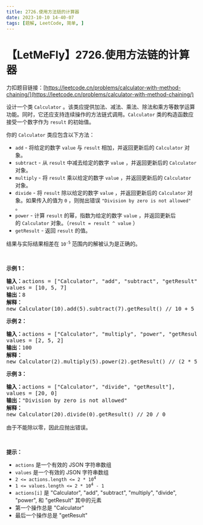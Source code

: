 ```yaml
---
title: 2726.使用方法链的计算器
date: 2023-10-10 14-40-07
tags: [题解, LeetCode, 简单, ]
---
```


# 【LetMeFly】2726.使用方法链的计算器

力扣题目链接：[https://leetcode.cn/problems/calculator-with-method-chaining/](https://leetcode.cn/problems/calculator-with-method-chaining/)

<p>设计一个类 <code>Calculator</code> 。该类应提供加法、减法、乘法、除法和乘方等数学运算功能。同时，它还应支持连续操作的方法链式调用。<code>Calculator</code> 类的构造函数应接受一个数字作为 <code>result</code> 的初始值。</p>

<p>你的 <code>Calculator</code> 类应包含以下方法：</p>

<ul>
	<li><code>add</code> - 将给定的数字 <code>value</code> 与 <code>result</code> 相加，并返回更新后的 <code>Calculator</code> 对象。</li>
	<li><code>subtract</code> - 从 <code>result</code> 中减去给定的数字 <code>value</code>&nbsp;，并返回更新后的 <code>Calculator</code> 对象。</li>
	<li><code>multiply</code> - 将 <code>result</code> 乘以给定的数字 <code>value</code> ，并返回更新后的&nbsp;<code>Calculator</code> 对象。</li>
	<li><code>divide</code> - 将 <code>result</code> 除以给定的数字 <code>value</code> ，并返回更新后的&nbsp;<code>Calculator</code> 对象。如果传入的值为 <code>0</code> ，则抛出错误 <code>"Division by zero is not allowed"</code> 。</li>
	<li><code>power</code> - 计算 <code>result</code> 的幂，指数为给定的数字 <code>value</code> ，并返回更新后的&nbsp;<code>Calculator</code> 对象。（<code>result = result ^ value</code> ）</li>
	<li><code>getResult</code> - 返回 <code>result</code> 的值。</li>
</ul>

<p>结果与实际结果相差在 <code>10<sup>-5</sup></code><sup>&nbsp;</sup>范围内的解被认为是正确的。</p>

<p>&nbsp;</p>

<p><b>示例 1：</b></p>

<pre>
<b>输入：</b>actions = ["Calculator", "add", "subtract", "getResult"], 
values = [10, 5, 7]
<b>输出：</b>8
<b>解释：</b>
new Calculator(10).add(5).subtract(7).getResult() // 10 + 5 - 7 = 8
</pre>

<p><strong class="example">示例 2：</strong></p>

<pre>
<b>输入：</b>actions = ["Calculator", "multiply", "power", "getResult"], 
values = [2, 5, 2]
<b>输出：</b>100
<b>解释：</b>
new Calculator(2).multiply(5).power(2).getResult() // (2 * 5) ^ 2 = 100
</pre>

<p><strong class="example">示例 3：</strong></p>

<pre>
<b>输入：</b>actions = ["Calculator", "divide", "getResult"], 
values = [20, 0]
<b>输出：</b>"Division by zero is not allowed"
<b>解释：</b>
new Calculator(20).divide(0).getResult() // 20 / 0 

由于不能除以零，因此应抛出错误。
</pre>

<p>&nbsp;</p>

<p><strong>提示：</strong></p>

<ul>
	<li><code>actions</code>&nbsp;是一个有效的 JSON 字符串数组</li>
	<li><code>values</code>&nbsp;是一个有效的 JSON 字符串数组</li>
	<li><code>2 &lt;= actions.length &lt;= 2 * 10<sup>4</sup></code></li>
	<li><code>1 &lt;= values.length &lt;= 2 * 10<sup>4</sup>&nbsp;- 1</code></li>
	<li><code>actions[i]</code>&nbsp;是 "Calculator", "add", "subtract", "multiply", "divide", "power", 和 "getResult" 其中的元素</li>
	<li>第一个操作总是 "Calculator"</li>
	<li>最后一个操作总是&nbsp;"getResult"</li>
</ul>


    